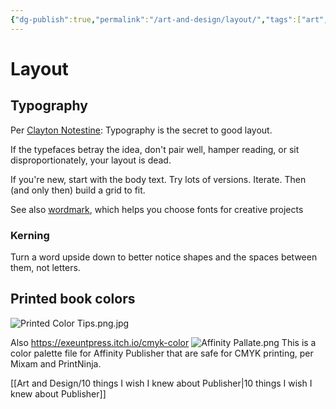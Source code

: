 ```yaml
---
{"dg-publish":true,"permalink":"/art-and-design/layout/","tags":["art","design"],"noteIcon":1}
---
```


# Layout

## Typography

Per [Clayton Notestine](https://twitter.com/ClayNotestine/status/1656690720114200577?t=68qKRVApIlw4VG2BA0srtQ&s=19): Typography is the secret to good layout.

If the typefaces betray the idea, don't pair well, hamper reading, or sit disproportionately, your layout is dead.

If you're new, start with the body text. Try lots of versions. Iterate. Then (and only then) build a grid to fit.

See also [wordmark](https://wordmark.it/), which helps you choose fonts for creative projects

### Kerning

Turn a word upside down to better notice shapes and the spaces between them, not letters.


## Printed book colors
![Printed Color Tips.png.jpg](/img/user/img/img_books/Visual%20Notetaking%20and%20Design/Printed%20Color%20Tips.png.jpg)

Also 
https://exeuntpress.itch.io/cmyk-color
![Affinity Pallate.png](/img/user/img/img_misc/Affinity%20Pallate.png)
This is a color palette file for Affinity Publisher that are safe for CMYK printing, per Mixam and PrintNinja.

[[Art and Design/10 things I wish I knew about Publisher\|10 things I wish I knew about Publisher]]